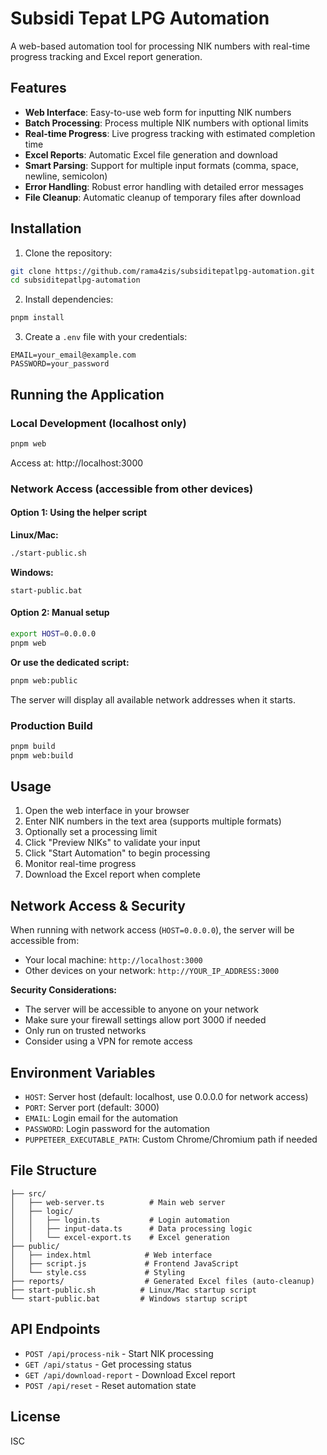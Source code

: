 # Subsidi Tepat LPG Automation

A web-based automation tool for processing NIK numbers with real-time progress tracking and Excel report generation.

## Features

- **Web Interface**: Easy-to-use web form for inputting NIK numbers
- **Batch Processing**: Process multiple NIK numbers with optional limits
- **Real-time Progress**: Live progress tracking with estimated completion time
- **Excel Reports**: Automatic Excel file generation and download
- **Smart Parsing**: Support for multiple input formats (comma, space, newline, semicolon)
- **Error Handling**: Robust error handling with detailed error messages
- **File Cleanup**: Automatic cleanup of temporary files after download

## Installation

1. Clone the repository:
```bash
git clone https://github.com/rama4zis/subsiditepatlpg-automation.git
cd subsiditepatlpg-automation
```

2. Install dependencies:
```bash
pnpm install
```

3. Create a `.env` file with your credentials:
```env
EMAIL=your_email@example.com
PASSWORD=your_password
```

## Running the Application

### Local Development (localhost only)
```bash
pnpm web
```
Access at: http://localhost:3000

### Network Access (accessible from other devices)

#### Option 1: Using the helper script
**Linux/Mac:**
```bash
./start-public.sh
```

**Windows:**
```batch
start-public.bat
```

#### Option 2: Manual setup
```bash
export HOST=0.0.0.0
pnpm web
```

**Or use the dedicated script:**
```bash
pnpm web:public
```

The server will display all available network addresses when it starts.

### Production Build
```bash
pnpm build
pnpm web:build
```

## Usage

1. Open the web interface in your browser
2. Enter NIK numbers in the text area (supports multiple formats)
3. Optionally set a processing limit
4. Click "Preview NIKs" to validate your input
5. Click "Start Automation" to begin processing
6. Monitor real-time progress
7. Download the Excel report when complete

## Network Access & Security

When running with network access (`HOST=0.0.0.0`), the server will be accessible from:
- Your local machine: `http://localhost:3000`
- Other devices on your network: `http://YOUR_IP_ADDRESS:3000`

**Security Considerations:**
- The server will be accessible to anyone on your network
- Make sure your firewall settings allow port 3000 if needed
- Only run on trusted networks
- Consider using a VPN for remote access

## Environment Variables

- `HOST`: Server host (default: localhost, use 0.0.0.0 for network access)
- `PORT`: Server port (default: 3000)
- `EMAIL`: Login email for the automation
- `PASSWORD`: Login password for the automation
- `PUPPETEER_EXECUTABLE_PATH`: Custom Chrome/Chromium path if needed

## File Structure

```
├── src/
│   ├── web-server.ts          # Main web server
│   ├── logic/
│   │   ├── login.ts           # Login automation
│   │   ├── input-data.ts      # Data processing logic
│   │   └── excel-export.ts    # Excel generation
├── public/
│   ├── index.html            # Web interface
│   ├── script.js             # Frontend JavaScript
│   └── style.css             # Styling
├── reports/                  # Generated Excel files (auto-cleanup)
├── start-public.sh          # Linux/Mac startup script
└── start-public.bat         # Windows startup script
```

## API Endpoints

- `POST /api/process-nik` - Start NIK processing
- `GET /api/status` - Get processing status
- `GET /api/download-report` - Download Excel report
- `POST /api/reset` - Reset automation state

## License

ISC